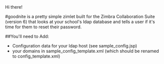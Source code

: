 Hi there!

#goodnite
is a pretty simple zimlet built for the Zimbra Collaboration Suite (version 6) that looks at your school's ldap database and tells a user if it's time for them to reset their password.

##You'll need to Add:
  * Configuration data for your ldap host (see sample_config.jsp)
  * your domains in sample_config_template.xml (which should be renamed to config_template.xml)
